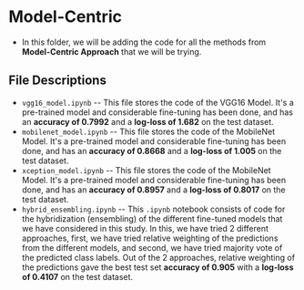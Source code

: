 # Model-Centric
- In this folder, we will be adding the code for all the methods from **Model-Centric Approach** that we will be trying.

## File Descriptions
- `vgg16_model.ipynb` -- This file stores the code of the VGG16 Model. It's a pre-trained model and considerable fine-tuning has been done, and has an **accuracy of 0.7992** and a **log-loss of 1.682** on the test dataset.
- `mobilenet_model.ipynb` -- This file stores the code of the MobileNet Model. It's a pre-trained model and considerable fine-tuning has been done, and has an **accuracy of 0.8668** and a **log-loss of 1.005** on the test dataset.
- `xception_model.ipynb` -- This file stores the code of the MobileNet Model. It's a pre-trained model and considerable fine-tuning has been done, and has an **accuracy of 0.8957** and a **log-loss of 0.8017** on the test dataset.
- `hybrid_ensembling.ipynb` -- This `.ipynb` notebook consists of code for the hybridization (ensembling) of the different fine-tuned models that we have considered in this study. In this, we have tried 2 different approaches, first, we have tried relative weighting of the predictions from the different models, and second, we have tried majority vote of the predicted class labels. Out of the 2 approaches, relative weighting of the predictions gave the best test set **accuracy of 0.905** with a **log-loss of 0.4107** on the test dataset.
